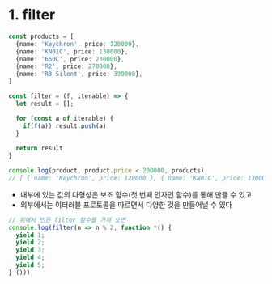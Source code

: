 # 1. filter
```typescript
const products = [
  {name: 'Keychron', price: 120000},
  {name: 'KN01C', price: 130000},
  {name: '660C', price: 230000},
  {name: 'R2', price: 270000},
  {name: 'R3 Silent', price: 390000},
]

const filter = (f, iterable) => {
  let result = [];

  for (const a of iterable) {
    if(f(a)) result.push(a)
  }
  
  return result
}

console.log(product, product.price < 200000, products) 
// [ { name: 'Keychron', price: 120000 }, { name: 'KN01C', price: 130000 } ]
```
- 내부에 있는 값의 다형성은 보조 함수(첫 번째 인자인 함수)를 통해 만들 수 있고
- 외부에서는 이터러블 프로토콜을 따르면서 다양한 것을 만들어낼 수 있다

```typescript
// 위에서 만든 filter 함수를 가져 오면
console.log(filter(n => n % 2, function *() {
  yield 1;
  yield 2;
  yield 3;
  yield 4;
  yield 5;
} ()))
```